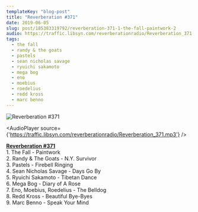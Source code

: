 ```yaml
---
templateKey: "blog-post"
title: "Reverberation #371"
date: 2019-06-05
slug: post/185383319792/reverberation-371-1-the-fall-paintwork-2
audio: https://traffic.libsyn.com/reverberationradio/Reverberation_371.mp3
tags:
  - the fall
  - randy & the goats
  - pastels
  - sean nicholas savage
  - ryuichi sakamoto
  - mega bog
  - eno
  - moebius
  - roedelius
  - redd kross
  - marc benno
---
```


![Reverberation #371](../images/e90c490e983a6cbdbf888c307765b885a6e66b2a78e87ac71715f3f065c3a977.jpg)

<AudioPlayer source={'https://traffic.libsyn.com/reverberationradio/Reverberation_371.mp3'} />

<p><a href="https://traffic.libsyn.com/reverberationradio/Reverberation_371.mp3"><b>Reverberation #371</b></a><br />1. The Fall - Paintwork<br />2. Randy &amp; The Goats - N.Y. Survivor<br />3. Pastels - Firebell Ringing<br />4. Sean Nicholas Savage - Days Go By<br />5. Ryuichi Sakamoto - Tibetan Dance<br />6. Mega Bog - Diary of A Rose<br />7. Eno, Moebius, Roedelius - The Belldog<br />8. Redd Kross - Beautiful Bye-Byes<br />9. Marc Benno - Speak Your Mind</p>
